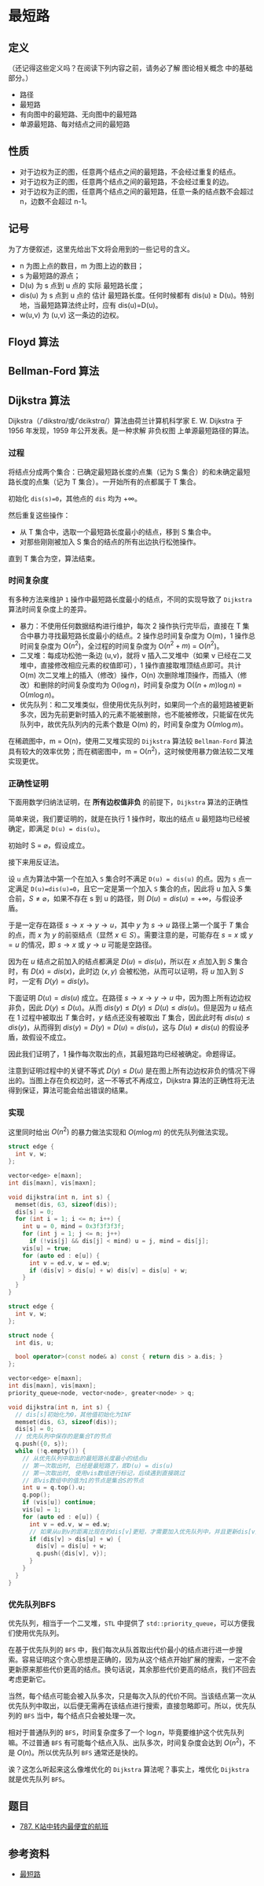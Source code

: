 # 最短路

## 定义

（还记得这些定义吗？在阅读下列内容之前，请务必了解 图论相关概念 中的基础部分。）

- 路径
- 最短路
- 有向图中的最短路、无向图中的最短路
- 单源最短路、每对结点之间的最短路

## 性质

- 对于边权为正的图，任意两个结点之间的最短路，不会经过重复的结点。
- 对于边权为正的图，任意两个结点之间的最短路，不会经过重复的边。
- 对于边权为正的图，任意两个结点之间的最短路，任意一条的结点数不会超过 n，边数不会超过 n-1。

## 记号

为了方便叙述，这里先给出下文将会用到的一些记号的含义。

- n 为图上点的数目，m 为图上边的数目；
- s 为最短路的源点；
- D(u) 为 s 点到 u 点的 实际 最短路长度；
- dis(u) 为 s 点到 u 点的 估计 最短路长度。任何时候都有 dis(u) $\geq$ D(u)。特别地，当最短路算法终止时，应有 dis(u)=D(u)。
- w(u,v) 为 (u,v) 这一条边的边权。

## Floyd 算法

## Bellman-Ford 算法

## Dijkstra 算法

Dijkstra（/ˈdikstrɑ/或/ˈdɛikstrɑ/）算法由荷兰计算机科学家 E. W. Dijkstra 于 1956 年发现，1959 年公开发表。是一种求解 非负权图 上单源最短路径的算法。

### 过程

将结点分成两个集合：已确定最短路长度的点集（记为 S 集合）的和未确定最短路长度的点集（记为 T 集合）。一开始所有的点都属于 T 集合。

初始化 `dis(s)=0`，其他点的 `dis` 均为 $+\infty$。

然后重复这些操作：

- 从 T 集合中，选取一个最短路长度最小的结点，移到 S 集合中。
- 对那些刚刚被加入 S 集合的结点的所有出边执行松弛操作。

直到 T 集合为空，算法结束。

### 时间复杂度

有多种方法来维护 `1` 操作中最短路长度最小的结点，不同的实现导致了 `Dijkstra` 算法时间复杂度上的差异。

- 暴力：不使用任何数据结构进行维护，每次 2 操作执行完毕后，直接在 T 集合中暴力寻找最短路长度最小的结点。2 操作总时间复杂度为 O(m)，1 操作总时间复杂度为 O($n^2$)，全过程的时间复杂度为 O($n^2 + m$) = O($n^2$)。
- 二叉堆：每成功松弛一条边 (u,v)，就将 v 插入二叉堆中（如果 v 已经在二叉堆中，直接修改相应元素的权值即可），1 操作直接取堆顶结点即可。共计 O(m) 次二叉堆上的插入（修改）操作，O(n) 次删除堆顶操作，而插入（修改）和删除的时间复杂度均为 O($\log n$)，时间复杂度为 O($(n+m) \log n$) = O($m \log n$)。
- 优先队列：和二叉堆类似，但使用优先队列时，如果同一个点的最短路被更新多次，因为先前更新时插入的元素不能被删除，也不能被修改，只能留在优先队列中，故优先队列内的元素个数是 O(m) 的，时间复杂度为 O($m \log m$)。

在稀疏图中，m = O(n)，使用二叉堆实现的 `Dijkstra` 算法较 `Bellman-Ford` 算法具有较大的效率优势；而在稠密图中，m = O($n^2$)，这时候使用暴力做法较二叉堆实现更优。

### 正确性证明

下面用数学归纳法证明，在 **所有边权值非负** 的前提下，`Dijkstra` 算法的正确性

简单来说，我们要证明的，就是在执行 1 操作时，取出的结点 u 最短路均已经被确定，即满足 `D(u) = dis(u)`。

初始时 S = $\varnothing$，假设成立。

接下来用反证法。

设 `u` 点为算法中第一个在加入 `S` 集合时不满足 `D(u) = dis(u)` 的点。因为 `s` 点一定满足 `D(u)=dis(u)=0`，且它一定是第一个加入 `S` 集合的点，因此将 u 加入 S 集合前，$S \neq \varnothing$，如果不存在 s 到 u 的路径，则 $D(u) = dis(u) = +\infty$，与假设矛盾。

于是一定存在路径 $s \to x \to y \to u$，其中 $y$ 为 $s \to u$ 路径上第一个属于 $T$ 集合的点，而 $x$ 为 $y$ 的前驱结点（显然 $x \in S$）。需要注意的是，可能存在 $s = x$ 或 $y = u$ 的情况，即 $s \to x$ 或 $y \to u$ 可能是空路径。

因为在 $u$ 结点之前加入的结点都满足 $D(u) = dis(u)$，所以在 $x$ 点加入到 $S$ 集合时，有 $D(x) = dis(x)$，此时边 $(x,y)$ 会被松弛，从而可以证明，将 $u$ 加入到 $S$ 时，一定有 $D(y)=dis(y)$。

下面证明 $D(u) = dis(u)$ 成立。在路径 $s \to x \to y \to u$ 中，因为图上所有边边权非负，因此 $D(y) \leq D(u)$。从而 $dis(y) \leq D(y) \leq D(u)\leq dis(u)$。但是因为 $u$ 结点在 1 过程中被取出 $T$ 集合时，$y$ 结点还没有被取出 $T$ 集合，因此此时有 $dis(u)\leq dis(y)$，从而得到 $dis(y) = D(y) = D(u) = dis(u)$，这与 $D(u)\neq dis(u)$ 的假设矛盾，故假设不成立。

因此我们证明了，1 操作每次取出的点，其最短路均已经被确定。命题得证。

注意到证明过程中的关键不等式 $D(y) \leq D(u)$ 是在图上所有边边权非负的情况下得出的。当图上存在负权边时，这一不等式不再成立，Dijkstra 算法的正确性将无法得到保证，算法可能会给出错误的结果。

### 实现

这里同时给出 $O(n^2)$ 的暴力做法实现和 $O(m \log m)$ 的优先队列做法实现。

```cpp
struct edge {
  int v, w;
};

vector<edge> e[maxn];
int dis[maxn], vis[maxn];

void dijkstra(int n, int s) {
  memset(dis, 63, sizeof(dis));
  dis[s] = 0;
  for (int i = 1; i <= n; i++) {
    int u = 0, mind = 0x3f3f3f3f;
    for (int j = 1; j <= n; j++)
      if (!vis[j] && dis[j] < mind) u = j, mind = dis[j];
    vis[u] = true;
    for (auto ed : e[u]) {
      int v = ed.v, w = ed.w;
      if (dis[v] > dis[u] + w) dis[v] = dis[u] + w;
    }
  }
}
```

```cpp
struct edge {
  int v, w;
};

struct node {
  int dis, u;

  bool operator>(const node& a) const { return dis > a.dis; }
};

vector<edge> e[maxn];
int dis[maxn], vis[maxn];
priority_queue<node, vector<node>, greater<node> > q;

void dijkstra(int n, int s) {
  // dis[s]初始化为0，其他值初始化为INF
  memset(dis, 63, sizeof(dis));
  dis[s] = 0;
  // 优先队列中保存的是集合T的节点
  q.push({0, s});
  while (!q.empty()) {
    // 从优先队列中取出的最短路长度最小的结点u
    // 第一次取出时, 已经是最短路了，即D(u) = dis(u)
    // 第一次取出时, 使用vis数组进行标记，后续遇到直接跳过
    // 即vis数组中的值为1的节点是集合S的节点
    int u = q.top().u;
    q.pop();
    if (vis[u]) continue;
    vis[u] = 1;
    for (auto ed : e[u]) {
      int v = ed.v, w = ed.w;
      // 如果从u到v的距离比现在的dis[v]更短，才需要加入优先队列中，并且更新dis[v]
      if (dis[v] > dis[u] + w) {
        dis[v] = dis[u] + w;
        q.push({dis[v], v});
      }
    }
  }
}
```

### 优先队列BFS

优先队列，相当于一个二叉堆，`STL` 中提供了 `std::priority_queue`，可以方便我们使用优先队列。

在基于优先队列的 `BFS` 中，我们每次从队首取出代价最小的结点进行进一步搜索。容易证明这个贪心思想是正确的，因为从这个结点开始扩展的搜索，一定不会更新原来那些代价更高的结点。换句话说，其余那些代价更高的结点，我们不回去考虑更新它。

当然，每个结点可能会被入队多次，只是每次入队的代价不同。当该结点第一次从优先队列中取出，以后便无需再在该结点进行搜索，直接忽略即可。所以，优先队列的 `BFS` 当中，每个结点只会被处理一次。

相对于普通队列的 `BFS`，时间复杂度多了一个 $\log n$，毕竟要维护这个优先队列嘛。不过普通 `BFS` 有可能每个结点入队、出队多次，时间复杂度会达到 $O(n^2)$，不是 $O(n)$。所以优先队列 `BFS` 通常还是快的。

诶？这怎么听起来这么像堆优化的 `Dijkstra` 算法呢？事实上，堆优化 `Dijkstra` 就是优先队列 `BFS`。

## 题目

- [787. K站中转内最便宜的航班](https://leetcode.cn/problems/cheapest-flights-within-k-stops/description/)

## 参考资料

- [最短路](https://oi-wiki.org/graph/shortest-path/)
